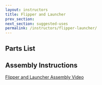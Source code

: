 ```yaml
---
layout: instructors
title: Flipper and Launcher
prev_section: 
next_section: suggested-uses
permalink: /instructors/flipper-launcher/
---
```


## Parts List

## Assembly Instructions

[Flipper and Launcher Assembly Video](https://www.youtube.com/watch?v=AI7yBr1pwGc)